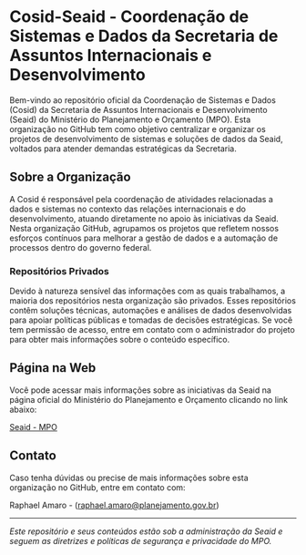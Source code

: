# Cosid-Seaid - Coordenação de Sistemas e Dados da Secretaria de Assuntos Internacionais e Desenvolvimento

Bem-vindo ao repositório oficial da Coordenação de Sistemas e Dados (Cosid) da Secretaria de Assuntos Internacionais e Desenvolvimento (Seaid) do Ministério do Planejamento e Orçamento (MPO). Esta organização no GitHub tem como objetivo centralizar e organizar os projetos de desenvolvimento de sistemas e soluções de dados da Seaid, voltados para atender demandas estratégicas da Secretaria.

## Sobre a Organização

A Cosid é responsável pela coordenação de atividades relacionadas a dados e sistemas no contexto das relações internacionais e do desenvolvimento, atuando diretamente no apoio às iniciativas da Seaid. Nesta organização GitHub, agrupamos os projetos que refletem nossos esforços contínuos para melhorar a gestão de dados e a automação de processos dentro do governo federal.

### Repositórios Privados

Devido à natureza sensível das informações com as quais trabalhamos, a maioria dos repositórios nesta organização são privados. Esses repositórios contêm soluções técnicas, automações e análises de dados desenvolvidas para apoiar políticas públicas e tomadas de decisões estratégicas. Se você tem permissão de acesso, entre em contato com o administrador do projeto para obter mais informações sobre o conteúdo específico.

## Página na Web

Você pode acessar mais informações sobre as iniciativas da Seaid na página oficial do Ministério do Planejamento e Orçamento clicando no link abaixo:

[Seaid - MPO](https://www.gov.br/planejamento/pt-br/assuntos/assuntos-internacionais-e-desenvolvimento)

## Contato

Caso tenha dúvidas ou precise de mais informações sobre esta organização no GitHub, entre em contato com:

Raphael Amaro - ([raphael.amaro@planejamento.gov.br](mailto:raphael.amaro@planejamento.gov.br))

---

*Este repositório e seus conteúdos estão sob a administração da Seaid e seguem as diretrizes e políticas de segurança e privacidade do MPO.*
